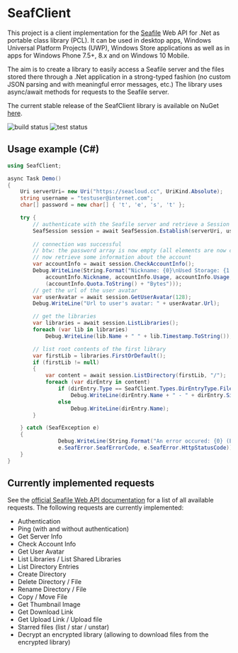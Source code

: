 # SeafClient

This project is a client implementation for the [Seafile](https://www.seafile.com) Web API  for .Net as portable class library (PCL).
It can be used in desktop apps, Windows Universal Platform Projects (UWP), Windows Store applications as well as in apps for Windows Phone 7.5+, 8.x and on Windows 10 Mobile.

The aim is to create a library to easily access a Seafile server and the files stored there through a .Net application in a strong-typed fashion (no custom JSON parsing and with meaningful error messages, etc.) The library uses async/await methods for requests to the Seafile server.

The current stable release of the SeafClient library is available on NuGet [here](https://www.nuget.org/packages/SeafClient/).

![build status](https://ci.appveyor.com/api/projects/status/github/renber/seafclient?svg=true)
![test status](http://teststatusbadge.azurewebsites.net/api/status/renber/seafclient)

## Usage example (C#)

```C#
using SeafClient;

async Task Demo()
{
    Uri serverUri= new Uri("https://seacloud.cc", UriKind.Absolute);
    string username = "testuser@internet.com";
    char[] password = new char[] { 't', 'e', 's', 't' };

    try {
        // authenticate with the Seafile server and retrieve a Session
        SeafSession session = await SeafSession.Establish(serverUri, username, password);
        
        // connection was successful
        // btw: the password array is now empty (all elements are now char 0)
        // now retrieve some information about the account
        var accountInfo = await session.CheckAccountInfo();
        Debug.WriteLine(String.Format("Nickname: {0}\nUsed Storage: {1:d} Bytes\nQuota: {2}",
            accountInfo.Nickname, accountInfo.Usage, accountInfo.Usage, accountInfo.HasUnlimitedSpace ? "unlimited" : 
            (accountInfo.Quota.ToString() + "Bytes")));
        // get the url of the user avatar
        var userAvatar = await session.GetUserAvatar(128);
        Debug.WriteLine("Url to user's avatar: " + userAvatar.Url);

        // get the libraries
        var libraries = await session.ListLibraries();
        foreach (var lib in libraries)
            Debug.WriteLine(lib.Name + " " + lib.Timestamp.ToString());

        // list root contents of the first library
        var firstLib = libraries.FirstOrDefault();
        if (firstLib != null)
        {
            var content = await session.ListDirectory(firstLib, "/");
            foreach (var dirEntry in content)
                if (dirEntry.Type == SeafClient.Types.DirEntryType.File)
                    Debug.WriteLine(dirEntry.Name + " - " + dirEntry.Size.ToString() + " Bytes");
                else
                    Debug.WriteLine(dirEntry.Name);
        }

    } catch (SeafException e)
    {
                Debug.WriteLine(String.Format("An error occured: {0} (ErrorCode: {1} ({2}))", e.Message, 
                e.SeafError.SeafErrorCode, e.SeafError.HttpStatusCode));
    }
}
```

## Currently implemented requests
See the [official Seafile Web API documentation](http://manual.seafile.com/develop/web_api.html) for a list of all available requests. The following requests are currently implemented:

* Authentication
* Ping (with and without authentication)
* Get Server Info
* Check Account Info
* Get User Avatar
* List Libraries / List Shared Libraries
* List Directory Entries
* Create Directory
* Delete Directory / File
* Rename Directory / File
* Copy / Move File
* Get Thumbnail Image
* Get Download Link
* Get Upload Link / Upload file
* Starred files (list / star / unstar)
* Decrypt an encrypted library (allowing to download files from the encrypted library)
